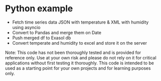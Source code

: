 # Python example 

- Fetch time series data JSON with temperature & XML with humidity using asyncio
- Convert to Pandas and merge them on Date
- Push merged df to Exasol db
- Convert temperate and humidity to excel and store it on the server

Note: This code has not been thoroughly tested and is provided for reference only. 
Use at your own risk and please do not rely on it for critical applications without first testing it thoroughly. 
This code is intended to be used as a starting point for your own projects and for learning purposes only.